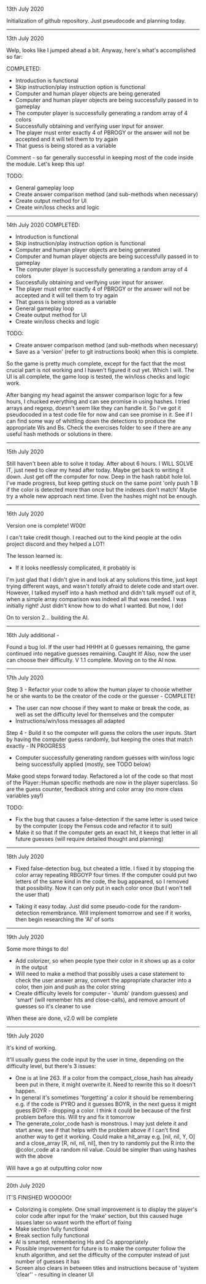 13th July 2020

Initialization of github repository. Just pseudocode and planning today.
___
13th July 2020

Welp, looks like I jumped ahead a bit. Anyway, here's what's accomplished so far:

COMPLETED:
- Introduction is functional
- Skip instruction/play instruction option is functional
- Computer and human player objects are being generated
- Computer and human player objects are being successfully passed in to gameplay
- The computer player is successfully generating a random array of 4 colors
- Successfully obtaining and verifying user input for answer.
- The player must enter exactly 4 of PBROGY or the answer will not be accepted and it will tell them to try again
- That guess is being stored as a variable

Comment - so far generally successful in keeping most of the code inside the module. Let's keep this up!

TODO:
- General gameplay loop
- Create answer comparison method (and sub-methods when necessary)
- Create output method for UI
- Create win/loss checks and logic

___
14th July 2020
COMPLETED:
- Introduction is functional
- Skip instruction/play instruction option is functional
- Computer and human player objects are being generated
- Computer and human player objects are being successfully passed in to gameplay
- The computer player is successfully generating a random array of 4 colors
- Successfully obtaining and verifying user input for answer.
- The player must enter exactly 4 of PBROGY or the answer will not be accepted and it will tell them to try again
- That guess is being stored as a variable
- General gameplay loop
- Create output method for UI
- Create win/loss checks and logic

TODO:
- Create answer comparison method (and sub-methods when necessary)
- Save as a 'version' (refer to git instructions book) when this is complete.

So the game is pretty much complete, except for the fact that the most crucial part is not working and I haven't figured it out yet. Which I will.
The UI is all complete, the game loop is tested, the win/loss checks and logic work.

After banging my head against the answer comparison logic for a few hours, I chucked everything and can see promise in using hashes. I tried arrays and regexp, doesn't seem like they can handle it. So I've got it pseudocoded in a test code file for now and can see promise in it. See if I can find some way of whittling down the detections to produce the appropriate Ws and Bs. Check the exercises folder to see if there are any useful hash methods or solutions in there.

___
15th July 2020

Still haven't been able to solve it today. After about 6 hours. I WILL SOLVE IT, just need to clear my head after today. Maybe get back to writing it down. Just get off the computer for now.
Deep in the hash rabbit hole lol. I've made progress, but keep getting stuck on the same point 'only push 1 B if the color is detected more than once but the indexes don't match'
Maybe try a whole new approach next time. Even the hashes might not be enough.

___
16th July 2020

Version one is complete! W00t!

I can't take credit though. I reached out to the kind people at the odin project discord and they helped a LOT!

The lesson learned is:
- If it looks needlessly complicated, it probably is

I'm just glad that I didn't give in and look at any solutions this time, just kept trying different ways, and wasn't *totally* afraid to delete code and start over. However, I talked myself into a hash method and didn't talk myself out of it, when a simple array comparison was indeed all that was needed. I was initially right! Just didn't know how to do what I wanted. But now, I do!

On to version 2... building the AI.

___
16th July additional - 

Found a bug lol. If the user had HHHH at 0 guesses remaining, the game continued into negative guesses remaining. Caught it! Also, now the user can choose their difficulty. V 1.1 complete. Moving on to the AI now. 

___
17th July 2020

Step 3 - Refactor your code to allow the human player to choose whether he or she wants to be the creator of the code or the guesser - COMPLETE!
- The user can now choose if they want to make or break the code, as well as set the difficulty level for themselves and the computer
- Instructions/win/loss messages all adapted

Step 4 - Build it so the computer will guess the colors the user inputs. Start by having the computer guess randomly, but keeping the ones that match exactly - IN PROGRESS
- Computer successfully generating random guesses with win/loss logic being successfully applied (mostly, see TODO below)

Make good steps forward today. Refactored a lot of the code so that most of the Player::Human specific methods are now in the player superclass. So are the guess counter, feedback string and color array (no more class variables yay!)

TODO:
- Fix the bug that causes a false-detection if the same letter is used twice by the computer (copy the Fensus code and refactor it to suit)
- Make it so that if the computer gets an exact hit, it keeps that letter in all future guesses (will require detailed thought and planning)

___
18th July 2020

- Fixed false-detection bug, but cheated a little. I fixed it by stopping the color array repeating RBGOYP four times. If the computer could put two letters of the same kind in the code, the bug appeared, so I removed that possibility. Now it can only put in each color once (but I won't tell the user that)

- Taking it easy today. Just did some pseudo-code for the random-detection remembrance. Will implement tomorrow and see if it works, then begin researching the 'AI' of sorts

___
19th July 2020

Some more things to do!
- Add colorizer, so when people type their color in it shows up as a color in the output
- Will need to make a method that possibly uses a case statement to check the user answer array, convert the appropriate character into a color, then join and push as the color string
- Create difficulty levels for computer - 'dumb' (random guesses) and 'smart' (will remember hits and close-calls), and remove amount of guesses so it's cleaner to use

When these are done, v2.0 will be complete

___
19th July 2020

It's kind of working.

It'll usually guess the code input by the user in time, depending on the difficulty level, but there's 3 issues:
- One is at line 263. If a color from the compact_close_hash has already been put in there, it might overwrite it. Need to rewrite this so it doesn't happen.
- In general it's sometimes 'forgetting' a color it should be remembering e.g. if the code is PYRO and it guesses BOYR, in the next guess it might guess BGYR - dropping a color. I think it could be because of the first problem before this. Will try and fix it tomorrow
- The generate_color_code hash is monstrous. I may just delete it and start anew, see if that helps with the problem above if I can't find another way to get it working. Could make a hit_array e.g. [nil, nil, Y, O] and a close_array [R, nil, nil, nil], then try to randomly put the R into the @color_code at a random nil value. Could be simpler than using hashes with the above

Will have a go at outputting color now

___
20th July 2020

IT'S FINISHED WOOOOO!
- Colorizing is complete. One small improvement is to display the player's color code after input for the 'make' section, but this caused huge issues later so wasnt worth the effort of fixing
- Make section fully functional
- Break section fully functional
- AI is smarted, remembering Hs and Cs appropriately
- Possible improvement for future is to make the computer follow the knuth algorithm, and set the difficulty of the computer instead of just number of guesses it has
- Screen also clears in between titles and instructions because of 'system 'clear'' - resulting in cleaner UI
 


